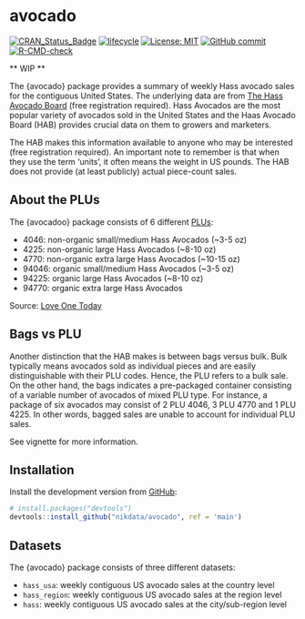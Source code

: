 
<!-- README.md is generated from README.Rmd. Please edit that file -->

# avocado

<!-- badges: start -->

[![CRAN\_Status\_Badge](https://www.r-pkg.org/badges/version/avocado)](https://cran.r-project.org/package=avocado)
[![lifecycle](https://img.shields.io/badge/lifecycle-experimental-orange.svg)](https://www.tidyverse.org/lifecycle/#experimental)
[![License:
MIT](https://img.shields.io/badge/License-MIT-blue.svg)](https://opensource.org/licenses/MIT)
[![GitHub
commit](https://img.shields.io/github/last-commit/nikdata/avocado)](https://github.com/nikdata/avocado/commit/main)
[![R-CMD-check](https://github.com/nikdata/avocado/workflows/R-CMD-check/badge.svg)](https://github.com/nikdata/avocado/actions)
<!-- badges: end -->

\*\* WIP \*\*

The {avocado} package provides a summary of weekly Hass avocado sales
for the contiguous United States. The underlying data are from [The Hass
Avocado Board](https://hassavocadoboard.com) (free registration
required). Hass Avocados are the most popular variety of avocados sold
in the United States and the Haas Avocado Board (HAB) provides crucial
data on them to growers and marketers.

The HAB makes this information available to anyone who may be interested
(free registration required). An important note to remember is that when
they use the term ‘units’, it often means the weight in US pounds. The
HAB does not provide (at least publicly) actual piece-count sales.

## About the PLUs

The {avocadoo} package consists of 6 different
[PLUs](https://en.wikipedia.org/wiki/Price_look-up_code):

  - 4046: non-organic small/medium Hass Avocados (\~3-5 oz)
  - 4225: non-organic large Hass Avocados (\~8-10 oz)
  - 4770: non-organic extra large Hass Avocados (\~10-15 oz)
  - 94046: organic small/medium Hass Avocados (\~3-5 oz)
  - 94225: organic large Hass Avocados (\~8-10 oz)
  - 94770: organic extra large Hass Avocados

Source: [Love One
Today](https://loveonetoday.com/how-to/identify-hass-avocados/)

## Bags vs PLU

Another distinction that the HAB makes is between bags versus bulk. Bulk
typically means avocados sold as individual pieces and are easily
distinguishable with their PLU codes. Hence, the PLU refers to a bulk
sale. On the other hand, the bags indicates a pre-packaged container
consisting of a variable number of avocados of mixed PLU type. For
instance, a package of six avocados may consist of 2 PLU 4046, 3 PLU
4770 and 1 PLU 4225. In other words, bagged sales are unable to account
for individual PLU sales.

See vignette for more information.

## Installation

Install the development version from [GitHub](https://github.com/):

``` r
# install.packages("devtools")
devtools::install_github("nikdata/avocado", ref = 'main')
```

## Datasets

The {avocado} package consists of three different datasets:

  - `hass_usa`: weekly contiguous US avocado sales at the country level
  - `hass_region`: weekly contiguous US avocado sales at the region
    level
  - `hass`: weekly contiguous US avocado sales at the city/sub-region
    level
